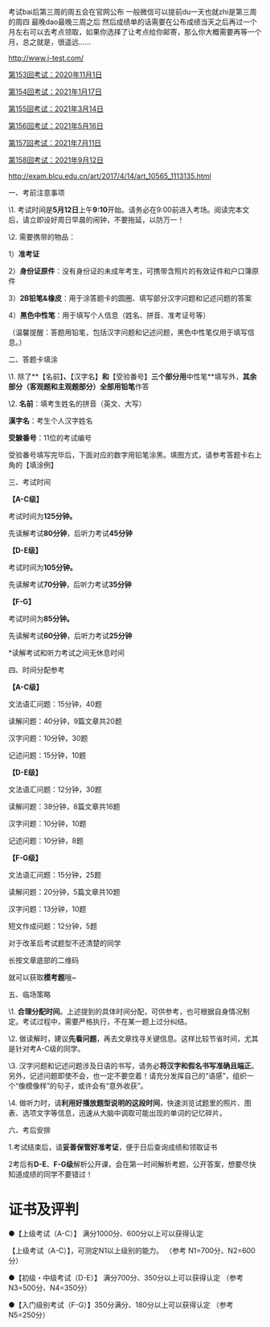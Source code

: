 考试bai后第三周的周五会在官网公布
一般微信可以提前du一天也就zhi是第三周的周四
最晚dao最晚三周之后
然后成绩单的话需要在公布成绩当天之后再过一个月左右可以去考点领取，如果你选择了让考点给你邮寄，那么你大概需要再等一个月，总之就是，很遥远……



http://www.j-test.com/

[第153回考试：2020年11月1日](http://www.j-test.com/htm/8552/219953.html)

[第154回考试：2021年1月17日](http://www.j-test.com/htm/8552/219952.html)

[第155回考试：2021年3月14日](http://www.j-test.com/htm/8552/219951.html)

[第156回考试：2021年5月16日](http://www.j-test.com/htm/8552/219950.html)

[第157回考试：2021年7月11日](http://www.j-test.com/htm/8552/219949.html)

[第158回考试：2021年9月12日](http://www.j-test.com/htm/8552/219948.html)

http://exam.blcu.edu.cn/art/2017/4/14/art_10565_1113135.html





一、考前注意事项



\1. 考试时间是**5月12日**上午**9:10**开始。请务必在9:00前进入考场。阅读完本文后，请立即设好周日早晨的闹钟，不要拖延，以防万一！



\2. 需要携带的物品：

1）**准考证**

2）**身份证原件**：没有身份证的未成年考生，可携带含照片的有效证件和户口簿原件

3）**2B铅笔&橡皮**：用于涂答题卡的圆圈、填写部分汉字问题和记述问题的答案

4）**黑色中性笔**：用于填写个人信息（姓名、拼音、准考证号等）

（温馨提醒：答题用铅笔，包括汉字问题和记述问题，黑色中性笔仅用于填写信息。）





二、答题卡填涂

\1. 除了**【名前】**、**【汉字名】**和**【受验番号】**三个部分用**中性笔**填写外，**其余部分（客观题和主观题部分）**全部用**铅笔**作答



\2. **名前**：填考生姓名的拼音（英文、大写）

**漢字名**：考生个人汉字姓名

**受験番号**：11位的考试编号

受验番号填写完毕后，下面对应的数字用铅笔涂黑。填图方式，请参考答题卡右上角的【填涂例】





三、考试时间

**【A-C级】**

考试时间为**125分钟。**

先读解考试**80分钟**，后听力考试**45分钟**



**【D-E级】**

考试时间为**105分钟。**

先读解考试**70分钟**，后听力考试**35分钟**



**【F-G】**

考试时间为**85分钟。**

先读解考试**60分钟**，后听力考试**25分钟**



*读解考试和听力考试之间无休息时间 



四、时间分配参考

**【A-C级】**

文法语汇问题：15分钟，40题

读解问题：40分钟，9篇文章共20题

汉字问题：10分钟，30题

记述问题：15分钟，10题



**【D-E级】**

文法语汇问题：12分钟，30题

读解问题：38分钟，8篇文章共16题

汉字问题：10分钟，10题

记述问题：10分钟，8题



**【F-G级】**

文法语汇问题：15分钟，25题

读解问题：20分钟，5篇文章共10题

汉字问题：13分钟，10题

短文作成问题：12分钟，5题



对于改革后考试题型不还清楚的同学

长按文章底部的二维码

就可以获取**模考题**哦~



五、临场策略

\1. **合理分配时间**。上述提到的具体时间分配，可供参考，也可根据自身情况制定。考试过程中，需要严格执行，不在某一题上过分纠结。



\2. 做读解时，建议**先看问题**，再去文章找寻关键信息。这样比较节省时间，尤其是针对考A-C级的同学。



\3. 汉字问题和记述问题涉及日语的书写，请务必**将汉字和假名书写准确且端正**。另外，记述问题即使不会，也一定不要空着！请充分发挥自己的“语感”，组织一个“像模像样”的句子，或许会有“意外收获”。



\4. 做听力时，请**利用好播放题型说明的这段时间**，快速浏览试题里的照片、图表、选项文字等信息，迅速从大脑中调取可能出现的单词的记忆碎片。



六、考后安排

1.考试结束后，请**妥善保管好准考证**，便于日后查询成绩和领取证书

2考后有**D-E**、**F-G级**解析公开课，会在第一时间解析考题，公开答案，想要尽快知道成绩的同学不要错过！





# 证书及评判



●【上级考试（A-C）】 满分1000分、600分以上可以获得认定 

【上级考试（A-C）】，可测定N1以上级别的能力。 （参考 N1=700分、N2=600分） 

●【初级・中级考试（D-E）】 满分700分、350分以上可以获得认定 （参考 N3=500分、N4=350分） 

●【入门级别考试（F-G）】350分满分、180分以上可以获得认定 （参考 N5=250分）